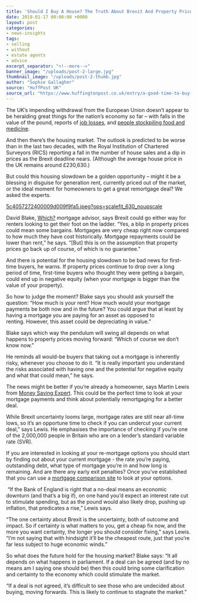```yaml
---
title: 'Should I Buy A House? The Truth About Brexit And Property Prices'
date: 2019-01-17 00:00:00 +0000
layout: post
categories:
- news-insights
tags:
- selling
- without
- estate agents
- advice
excerpt_separator: "<!--more-->"
banner_image: "/uploads/post-2-large.jpg"
thumbnail_image: "/uploads/post-2-thumb.jpg"
author: "Sophie Gallagher"
source: "HuffPost UK"
source_url: "https://www.huffingtonpost.co.uk/entry/a-good-time-to-buy-this-is-what-a-housing-slowdown-really-means-for-renters-and-homeowners_uk_5c405145e4b0a8dbe16dd84c"
---
```


The UK’s impending withdrawal from the European Union doesn’t appear to be heralding great things <!--more-->for the nation’s economy so far – with falls in the value of the pound, reports of [job losses](https://www.huffingtonpost.co.uk/entry/jaguar-land-rover_uk_5c376dc3e4b045f67689c0fe), and [people stockpiling food and medicine](https://www.huffingtonpost.co.uk/entry/matt-hancock-stockpiling-brexit_uk_5b57510ae4b0fd5c73c9525f).

And then there’s the housing market. The outlook is predicted to be worse than in the last two decades, with the Royal Institution of Chartered Surveyors (RICS) reporting a fall in the number of house sales and a dip in prices as the Brexit deadline nears. (Although the average house price in the UK remains around £230,630.)

But could this housing slowdown be a golden opportunity – might it be a blessing in disguise for generation rent, currently priced out of the market, or the ideal moment for homeowners to get a great remortgage deal? We asked the experts.

[5c4057272400009d009f9fa5.jpeg?ops=scalefit_630_noupscale](https://img.huffingtonpost.com/asset/5c4057272400009d009f9fa5.jpeg?ops=scalefit_630_noupscale "5c4057272400009d009f9fa5.jpeg?ops=scalefit_630_noupscale")

David Blake, [Which?](https://www.which.co.uk/) mortgage advisor, says Brexit could go either way for renters looking to get their foot on the ladder. “Yes, a blip in property prices could mean some bargains. Mortgages are very cheap right now compared to how much they have cost historically. Mortgage repayments could be lower than rent,” he says. ”\[But\] this is on the assumption that property prices go back up of course, of which is no guarantee.”

And there is potential for the housing slowdown to be bad news for first-time buyers, he warns. If property prices continue to drop over a long period of time, first-time buyers who thought they were getting a bargain, could end up in negative equity (when your mortgage is bigger than the value of your property). 

So how to judge the moment? Blake says you should ask yourself the question: “How much is your rent? How much would your mortgage payments be both now and in the future? You could argue that at least by having a mortgage you are paying for an asset as opposed to renting. However, this asset could be depreciating in value.”

Blake says which way the pendulum will swing all depends on what happens to property prices moving forward: “Which of course we don’t know now.”

He reminds all would-be buyers that taking out a mortgage is inherently risky, whenever you choose to do it. “It is really important you understand the risks associated with having one and the potential for negative equity and what that could mean,” he says.

The news might be better if you’re already a homeowner, says Martin Lewis from [Money Saving Expert](https://www.moneysavingexpert.com/). This could be the perfect time to look at your mortgage payments and think about potentially remortgaging for a better deal.

While Brexit uncertainty looms large, mortgage rates are still near all-time lows, so it’s an opportune time to check if you can undercut your current deal,” says Lewis. He emphasises the importance of checking if you’re one of the 2,000,000 people in Britain who are on a lender’s standard variable rate (SVR).

If you are interested in looking at your re-mortgage options you should start by finding out about your current mortgage - the rate you’re paying, outstanding debt, what type of mortgage you’re in and how long is remaining. And are there any early exit penalties? Once you’ve established that you can use a [mortgage comparison site](https://www.moneysavingexpert.com/mortgages/best-buys/) to look at your options. 

 “If the Bank of England is right that a no-deal means an economic downturn (and that’s a big if), on one hand you’d expect an interest rate cut to stimulate spending, but as the pound would also likely drop, pushing up inflation, that predicates a rise,” Lewis says.

“The one certainty about Brexit is the uncertainty, both of outcome and impact. So if certainty is what matters to you, get a cheap fix now, and the more you want certainty, the longer you should consider fixing,” says Lewis. “I’m not saying that with hindsight it’ll be the cheapest route, just that you’re far less subject to huge economic winds.”

So what does the future hold for the housing market? Blake says: “It all depends on what happens in parliament. If a deal can be agreed (and by no means am I saying one should be) then this could bring some clarification and certainty to the economy which could stimulate the market.

“If a deal is not agreed, it’s difficult to see those who are undecided about buying, moving forwards. This is likely to continue to stagnate the market.”
